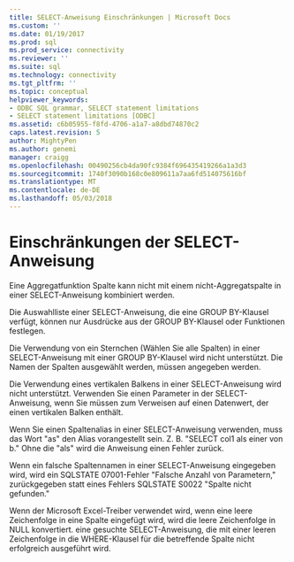 ```yaml
---
title: SELECT-Anweisung Einschränkungen | Microsoft Docs
ms.custom: ''
ms.date: 01/19/2017
ms.prod: sql
ms.prod_service: connectivity
ms.reviewer: ''
ms.suite: sql
ms.technology: connectivity
ms.tgt_pltfrm: ''
ms.topic: conceptual
helpviewer_keywords:
- ODBC SQL grammar, SELECT statement limitations
- SELECT statement limitations [ODBC]
ms.assetid: c6b05955-f8fd-4706-a1a7-a8dbd74870c2
caps.latest.revision: 5
author: MightyPen
ms.author: genemi
manager: craigg
ms.openlocfilehash: 00490256cb4da90fc9384f696435419266a1a3d3
ms.sourcegitcommit: 1740f3090b168c0e809611a7aa6fd514075616bf
ms.translationtype: MT
ms.contentlocale: de-DE
ms.lasthandoff: 05/03/2018
---
```

# <a name="select-statement-limitations"></a>Einschränkungen der SELECT-Anweisung
Eine Aggregatfunktion Spalte kann nicht mit einem nicht-Aggregatspalte in einer SELECT-Anweisung kombiniert werden.  
  
 Die Auswahlliste einer SELECT-Anweisung, die eine GROUP BY-Klausel verfügt, können nur Ausdrücke aus der GROUP BY-Klausel oder Funktionen festlegen.  
  
 Die Verwendung von ein Sternchen (Wählen Sie alle Spalten) in einer SELECT-Anweisung mit einer GROUP BY-Klausel wird nicht unterstützt. Die Namen der Spalten ausgewählt werden, müssen angegeben werden.  
  
 Die Verwendung eines vertikalen Balkens in einer SELECT-Anweisung wird nicht unterstützt. Verwenden Sie einen Parameter in der SELECT-Anweisung, wenn Sie müssen zum Verweisen auf einen Datenwert, der einen vertikalen Balken enthält.  
  
 Wenn Sie einen Spaltenalias in einer SELECT-Anweisung verwenden, muss das Wort "as" den Alias vorangestellt sein. Z. B. "SELECT col1 als einer von b." Ohne die "als" wird die Anweisung einen Fehler zurück.  
  
 Wenn ein falsche Spaltennamen in einer SELECT-Anweisung eingegeben wird, wird ein SQLSTATE 07001-Fehler "Falsche Anzahl von Parametern," zurückgegeben statt eines Fehlers SQLSTATE S0022 "Spalte nicht gefunden."  
  
 Wenn der Microsoft Excel-Treiber verwendet wird, wenn eine leere Zeichenfolge in eine Spalte eingefügt wird, wird die leere Zeichenfolge in NULL konvertiert. eine gesuchte SELECT-Anweisung, die mit einer leeren Zeichenfolge in die WHERE-Klausel für die betreffende Spalte nicht erfolgreich ausgeführt wird.
